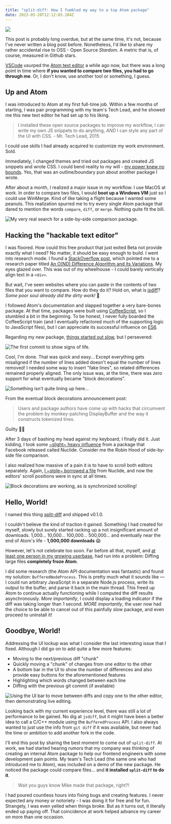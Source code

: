 ```yaml
---
title: "split-diff: How I fumbled my way to a top Atom package"
date: 2023-05-20T12:12:03.284Z
---
```


![](./spacey-meme.png)

This post is probably long overdue, but at the same time, it's not, because I've never written a blog post before. Nonetheless, I'd like to share my rather accidental rise to OSS - Open Source _Stardom_. A metric that is, of course, measured in Github stars.

[VSCode](https://code.visualstudio.com/) usurped the [Atom text editor](https://atom.io) a while ago now, but there was a long point in time where **if you wanted to compare two files, you had to go through me**. Or, I don't know, use another tool or something, I guess.

## Up and Atom
I was introduced to Atom at my first full-time job. Within a few months of starting, I was pair programming with my team's Tech Lead, and he showed me this new text editor he had set up to his liking.

> I installed these open source packages to improve my workflow, I can write my own JS snippets to do anything, _AND_ I can style any part of the UI with CSS. - Mr. Tech Lead, 2015

I could use skills I had already acquired to customize my work environment. Sold.

Immediately, I changed themes and tried out packages and created JS snippets and wrote CSS. I could bend reality to my will - [my power knew no bounds](https://github.com/mupchrch/outline-selection#outline-selection---). Yes, that was an outline/boundary pun about another package I wrote.

After about a month, I realized a major issue in my workflow. I use MacOS at work. In order to compare two files, I would **boot up a Windows VM** just so I could use WinMerge. Kind of like taking a flight because I wanted some peanuts. This realization spurred me to try every single Atom package that dared to mention the words `compare`, `diff`, or `merge`. Nothing quite fit the bill.

![My very real search for a side-by-side comparison package.](./package-search.png)

## Hacking the "hackable text editor"

I was floored. How could this free product that just exited Beta not provide exactly what I need? No matter, it should be easy enough to build. I went into research mode. I found a [StackOverflow post](https://stackoverflow.com/a/1313218), which pointed me to a research paper titled [An O(ND) Difference Algorithm and its Variations](http://www.xmailserver.org/diff2.pdf). My eyes glazed over. This was out of my wheelhouse - I could barely vertically align text in a `<div>`.

But wait, I've seen websites where you can paste in the contents of two files that you want to compare. How do they do it? Hold on, what is [jsdiff](https://github.com/kpdecker/jsdiff)? _Some poor soul already did the dirty work!_ 🎉

I followed Atom's documentation and slapped together a very bare-bones package. At that time, packages were built using [CoffeeScript](https://coffeescript.org/), so I stumbled a bit in the beginning. To be honest, I never fully boarded the CoffeeScript train (and I eventually refactored much of the supporting logic to JavaScript files), but I can appreciate its successful influence on [ES6](https://www.w3schools.com/js/js_es6.asp).

Regarding my new package, [things started out slow](https://github.com/mupchrch/split-diff/commit/59b0676dfa5b53d900ec8fde1c6b833941ffd8c5), but I persevered:

![The first commit to show signs of life.](./important-commit.png)

Cool, I'm done. That was quick and easy... Except everything gets misaligned if the number of lines added doesn't equal the number of lines removed! I needed some way to insert "fake lines", so related differences remained properly aligned. The only issue was, at the time, there was _zero_ support for what eventually became "block decorations".

![Something isn't quite lining up here...](./no-block-decorations.png)

From the eventual block decorations announcement post:

> Users and package authors have come up with hacks that circumvent the problem by monkey-patching DisplayBuffer and the way it constructs tokenized lines.

Guilty 🙋‍♂️

After 3 days of bashing my head against my keyboard, I finally did it. Just kidding, I took some [~slight~ heavy influence](https://github.com/mupchrch/split-diff/blob/9e71b0c53811460d041fa71ab9e5db8820ad61e0/lib/build-lines-helper.js#L5) from a package that Facebook released called Nuclide. Consider me the Robin Hood of side-by-side file comparison.

I also realized how massive of a pain it is to have to scroll both editors separately. Again, [I ~stole~ borrowed a file](https://github.com/mupchrch/split-diff/blob/e24b345715b6af26536af59864182c5944a809b8/lib/sync-scroll.js#L5) from Nuclide, and now the editors' scroll positions were in sync at all times.

![Block decorations are working, as is synchronized scrolling!](./sync-scroll.gif)

## Hello, World!

I named this thing [split-diff](https://github.com/mupchrch/split-diff#split-diff---) and shipped v0.1.0.

I couldn't believe the kind of traction it gained. Something I had created for myself, slowly but surely started racking up a not insignificant amount of downloads. 1,000... 10,000... 100,000... 500,000... and eventually near the end of Atom's life - **1,000,000 downloads** 😱

However, let's not celebrate too soon. Far before all that, myself, and [at least one person in my growing userbase](https://github.com/mupchrch/split-diff/issues/6#issuecomment-211070405), had run into a problem: Diffing large files **completely froze Atom**.

I did some research (the Atom API documentation was fantastic) and found my solution: `BufferedNodeProcess`. This is pretty much what it sounds like — I could run arbitrary JavaScript in a separate Node.js process, write its output to the buffer, and parse it back in the main thread. This freed up Atom to continue actually functioning while I computed the diff results asynchronously. _More importantly_, I could display a loading indicator if the diff was taking longer than 1 second. _MORE importantly_, the user now had the choice to be able to cancel out of this painfully slow package, and even proceed to uninstall it!

## Goodbye, World!

Addressing the UI lockup was what I consider the last interesting issue that I fixed. Although I did go on to add quite a few more features:
- Moving to the next/previous diff "chunk"
- Quickly moving a "chunk" of changes from one editor to the other
- A bottom bar in the UI to show the number of differences and also provide easy buttons for the aforementioned features
- Highlighting which words changed between each line
- Diffing with the previous git commit (if available)

![Using the UI bar to move between diffs and copy one to the other editor, then demonstrating live editing.](./additional-features.gif)

Looking back with my current experience level, there was still a lot of performance to be gained. No dig at `jsdiff`, but it might have been a better idea to call a C/C++ module using the `BufferedProcess` API. I also always wanted to just use the info from `git diff` if it was available, but never had the time or ambition to add another fork in the code.

I'll end this post by sharing the best moment to come out of `split-diff`. At work, we had started hearing rumors that my company was thinking of creating an internal Atom package to help our frontend engineers with some development pain points. My team's Tech Lead (the same one who had introduced me to Atom), was included on a demo of the new package. He noticed the package could compare files... and **it installed `split-diff` to do it**.

> Wait you guys know Mike made that package, right?!

I had poured countless hours into fixing bugs and creating features. I never expected any money or notoriety - I was doing it for free and for fun. Strangely, I was even yelled when things broke. But as it turns out, it literally ended up paying off. That coincidence at work helped advance my career on more than one occasion.
